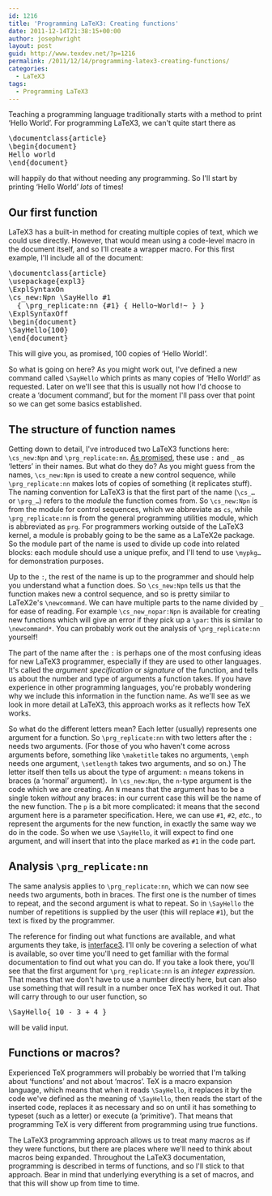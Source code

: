 ```yaml
---
id: 1216
title: 'Programming LaTeX3: Creating functions'
date: 2011-12-14T21:38:15+00:00
author: josephwright
layout: post
guid: http://www.texdev.net/?p=1216
permalink: /2011/12/14/programming-latex3-creating-functions/
categories:
  - LaTeX3
tags:
  - Programming LaTeX3
---
```

Teaching a programming language traditionally starts with a method to print ‘Hello World’. For programming LaTeX3, we can't quite start there as
<pre>\documentclass{article}
\begin{document}
Hello world
\end{document}</pre>
will happily do that without needing any programming. So I'll start by printing ‘Hello World’ <em>lots</em> of times!
<h2>Our first function</h2>
LaTeX3 has a built-in method for creating multiple copies of text, which we could use directly. However, that would mean using a code-level macro in the document itself, and so I'll create a wrapper macro. For this first example, I'll include all of the document:
<pre>\documentclass{article}
\usepackage{expl3}
\ExplSyntaxOn
\cs_new:Npn \SayHello #1
  { \prg_replicate:nn {#1} { Hello~World!~ } }
\ExplSyntaxOff
\begin{document}
\SayHello{100}
\end{document}</pre>
This will give you, as promised, 100 copies of ‘Hello World!’.

So what is going on here? As you might work out, I've defined a new command called <code>\SayHello</code> which prints as many copies of ‘Hello World!’ as requested. Later on we'll see that this is usually not how I'd choose to create a ‘document command’, but for the moment I'll pass over that point so we can get some basics established.
<h2>The structure of function names</h2>
Getting down to detail, I've introduced two LaTeX3 functions here: <code>\cs_new:Npn</code> and <code>\prg_replicate:nn</code>. <a title="Programming LaTeX3: The programming environment" href="http://www.texdev.net/2011/12/11/programming-latex3-the-programming-environment/">As promised</a>, these use <code>:</code> and <code>_</code> as ‘letters’ in their names. But what do they do? As you might guess from the names, <code>\cs_new:Npn</code> is used to create a new control sequence, while <code>\prg_replicate:nn</code> makes lots of copies of something (it replicates stuff). The naming convention for LaTeX3 is that the first part of the name (<code>\cs_…</code> or <code>\prg_…</code>) refers to the <em>module</em> the function comes from. So <code>\cs_new:Npn</code> is from the module for control sequences, which we abbreviate as <code>cs</code>, while <code>\prg_replicate:nn</code> is from the general programming utilities module, which is abbreviated as <code>prg</code>. For programmers working outside of the LaTeX3 kernel, a module is probably going to be the same as a LaTeX2e package. So the module part of the name is used to divide up code into related blocks: each module should use a unique prefix, and I'll tend to use <code>\mypkg…</code> for demonstration purposes.

Up to the <code>:</code>, the rest of the name is up to the programmer and should help you understand what a function does. So <code>\cs_new:Npn</code> tells us that the function makes new a control sequence, and so is pretty similar to LaTeX2e's <code>\newcommand</code>. We can have multiple parts to the name divided by <code>_</code> for ease of reading. For example <code>\cs_new_nopar:Npn</code> is available for creating new functions which will give an error if they pick up a <code>\par</code>: this is similar to <code>\newcommand*</code>. You can probably work out the analysis of <code>\prg_replicate:nn</code> yourself!

The part of the name after the <code>:</code> is perhaps one of the most confusing ideas for new LaTeX3 programmer, especially if they are used to other languages. It's called the <em>argument specification</em> or <em>signature</em> of the function, and tells us about the number and type of arguments a function takes. If you have experience in other programming languages, you're probably wondering why we include this information in the function name. As we'll see as we look in more detail at LaTeX3, this approach works as it reflects how TeX works.

So what do the different letters mean? Each letter (usually) represents one argument for a function. So <code>\prg_replicate:nn</code> with two letters after the <code>:</code> needs two arguments. (For those of you who haven't come across arguments before, something like <code>\maketitle</code> takes no arguments, <code>\emph</code> needs one argument, <code>\setlength</code> takes two arguments, and so on.) The letter itself then tells us about the type of argument: <code>n</code> means tokens in braces (a ‘normal’ argument).  In <code>\cs_new:Npn</code>, the <code>n</code>-type argument is the code which we are creating. An <code>N</code> means that the argument has to be a single token <em>without</em> any braces: in our current case this will be the name of the new function. The <code>p</code> is a bit more complicated: it means that the second argument here is a parameter specification. Here, we can use <code>#1</code>, <code>#2</code>, <em>etc.</em>, to represent the arguments for the new function, in exactly the same way we do in the code. So when we use <code>\SayHello</code>, it will expect to find one argument, and will insert that into the place marked as <code>#1</code> in the code part.
<h2>Analysis <code>\prg_replicate:nn</code></h2>
The same analysis applies to <code>\prg_replicate:nn</code>, which we can now see needs two arguments, both in braces. The first one is the number of times to repeat, and the second argument is what to repeat. So in <code>\SayHello</code> the number of repetitions is supplied by the user (this will replace <code>#1</code>), but the text is fixed by the programmer.

The reference for finding out what functions are available, and what arguments they take, is <a href="http://mirror.ctan.org/macros/latex/contrib/l3kernel/interface3.pdf">interface3</a>. I'll only be covering a selection of what is available, so over time you'll need to get familiar with the formal documentation to find out what you can do. If you take a look there, you'll see that the first argument for <code>\prg_replicate:nn</code> is an <em>integer expression</em>. That means that we don't have to use a number directly here, but can also use something that will result in a number once TeX has worked it out. That will carry through to our user function, so
<pre>\SayHello{ 10 - 3 + 4 }
</pre>
will be valid input.
<h2>Functions or macros?</h2>
Experienced TeX programmers will probably be worried that I'm talking about ‘functions’ and not about ‘macros’. TeX is a macro expansion language, which means that when it reads <code>\SayHello</code>, it replaces it by the code we've defined as the meaning of <code>\SayHello</code>, then reads the start of the inserted code, replaces it as necessary and so on until it has something to typeset (such as a letter) or execute (a ‘primitive’). That means that programming TeX is very different from programming using true functions.

The LaTeX3 programming approach allows us to treat many macros as if they were functions, but there are places where we'll need to think about macros being expanded. Throughout the LaTeX3 documentation, programming is described in terms of functions, and so I'll stick to that approach. Bear in mind that underlying everything is a set of macros, and that this will show up from time to time.
